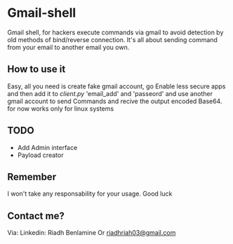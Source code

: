 # Gmail-shell
Gmail shell, for hackers execute commands via gmail to avoid detection by old methods of bind/reverse connection.
It's all about sending command from your email to another email you own.

## How to use it

Easy, all you need is create fake gmail account, go Enable less secure apps and then add it to *client.py* 'email_add' and 'passeord' and use another gmail account to send Commands and recive the output encoded Base64. for now works only for linux systems

## TODO

- Add Admin interface
- Payload creator

## Remember

I won't take any responsability for your usage. Good luck

## Contact me?
Via:
Linkedin: Riadh Benlamine
Or
riadhriah03@gmail.com
